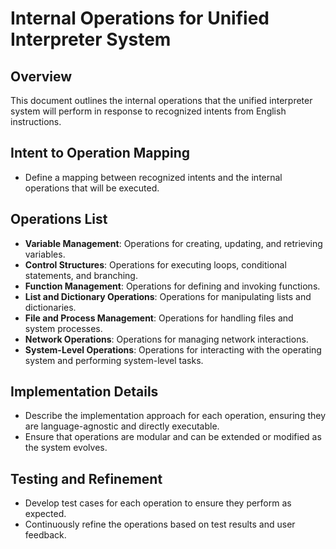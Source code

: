 # Internal Operations for Unified Interpreter System

## Overview
This document outlines the internal operations that the unified interpreter system will perform in response to recognized intents from English instructions.

## Intent to Operation Mapping
- Define a mapping between recognized intents and the internal operations that will be executed.

## Operations List
- **Variable Management**: Operations for creating, updating, and retrieving variables.
- **Control Structures**: Operations for executing loops, conditional statements, and branching.
- **Function Management**: Operations for defining and invoking functions.
- **List and Dictionary Operations**: Operations for manipulating lists and dictionaries.
- **File and Process Management**: Operations for handling files and system processes.
- **Network Operations**: Operations for managing network interactions.
- **System-Level Operations**: Operations for interacting with the operating system and performing system-level tasks.

## Implementation Details
- Describe the implementation approach for each operation, ensuring they are language-agnostic and directly executable.
- Ensure that operations are modular and can be extended or modified as the system evolves.

## Testing and Refinement
- Develop test cases for each operation to ensure they perform as expected.
- Continuously refine the operations based on test results and user feedback.